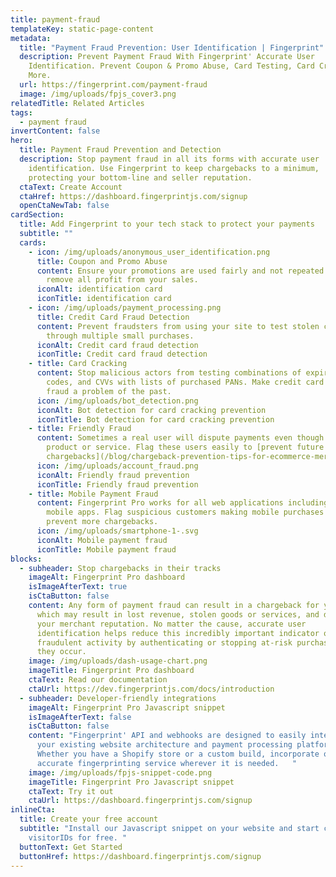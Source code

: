 ```yaml
---
title: payment-fraud
templateKey: static-page-content
metadata:
  title: "Payment Fraud Prevention: User Identification | Fingerprint"
  description: Prevent Payment Fraud With Fingerprint' Accurate User
    Identification. Prevent Coupon & Promo Abuse, Card Testing, Card Cracking &
    More.
  url: https://fingerprint.com/payment-fraud
  image: /img/uploads/fpjs_cover3.png
relatedTitle: Related Articles
tags:
  - payment fraud
invertContent: false
hero:
  title: Payment Fraud Prevention and Detection
  description: Stop payment fraud in all its forms with accurate user
    identification. Use Fingerprint to keep chargebacks to a minimum,
    protecting your bottom-line and seller reputation.
  ctaText: Create Account
  ctaHref: https://dashboard.fingerprintjs.com/signup
  openCtaNewTab: false
cardSection:
  title: Add Fingerprint to your tech stack to protect your payments
  subtitle: ""
  cards:
    - icon: /img/uploads/anonymous_user_identification.png
      title: Coupon and Promo Abuse
      content: Ensure your promotions are used fairly and not repeated or stacked to
        remove all profit from your sales.
      iconAlt: identification card
      iconTitle: identification card
    - icon: /img/uploads/payment_processing.png
      title: Credit Card Fraud Detection
      content: Prevent fraudsters from using your site to test stolen credit cards
        through multiple small purchases.
      iconAlt: Credit card fraud detection
      iconTitle: Credit card fraud detection
    - title: Card Cracking
      content: Stop malicious actors from testing combinations of expiry dates, postal
        codes, and CVVs with lists of purchased PANs. Make credit card payment
        fraud a problem of the past.
      icon: /img/uploads/bot_detection.png
      iconAlt: Bot detection for card cracking prevention
      iconTitle: Bot detection for card cracking prevention
    - title: Friendly Fraud
      content: Sometimes a real user will dispute payments even though they received a
        product or service. Flag these users easily to [prevent future
        chargebacks](/blog/chargeback-prevention-tips-for-ecommerce-merchants/).
      icon: /img/uploads/account_fraud.png
      iconAlt: Friendly fraud prevention
      iconTitle: Friendly fraud prevention
    - title: Mobile Payment Fraud
      content: Fingerprint Pro works for all web applications including hybrid
        mobile apps. Flag suspicious customers making mobile purchases and
        prevent more chargebacks.
      icon: /img/uploads/smartphone-1-.svg
      iconAlt: Mobile payment fraud
      iconTitle: Mobile payment fraud
blocks:
  - subheader: Stop chargebacks in their tracks
    imageAlt: Fingerprint Pro dashboard
    isImageAfterText: true
    isCtaButton: false
    content: Any form of payment fraud can result in a chargeback for your website,
      which may result in lost revenue, stolen goods or services, and damage to
      your merchant reputation. No matter the cause, accurate user
      identification helps reduce this incredibly important indicator of
      fraudulent activity by authenticating or stopping at-risk purchases before
      they occur.
    image: /img/uploads/dash-usage-chart.png
    imageTitle: Fingerprint Pro dashboard
    ctaText: Read our documentation
    ctaUrl: https://dev.fingerprintjs.com/docs/introduction
  - subheader: Developer-friendly integrations
    imageAlt: Fingerprint Pro Javascript snippet
    isImageAfterText: false
    isCtaButton: false
    content: "Fingerprint' API and webhooks are designed to easily integrate with
      your existing website architecture and payment processing platform.
      Whether you have a Shopify store or a custom build, incorporate our highly
      accurate fingerprinting service wherever it is needed.   "
    image: /img/uploads/fpjs-snippet-code.png
    imageTitle: Fingerprint Pro Javascript snippet
    ctaText: Try it out
    ctaUrl: https://dashboard.fingerprintjs.com/signup
inlineCta:
  title: Create your free account
  subtitle: "Install our Javascript snippet on your website and start collecting
    visitorIDs for free. "
  buttonText: Get Started
  buttonHref: https://dashboard.fingerprintjs.com/signup
---
```

